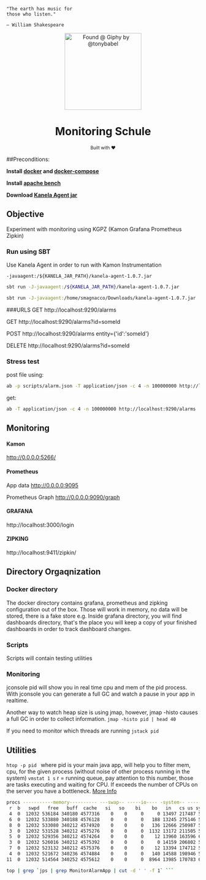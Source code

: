 ```
"The earth has music for
those who listen."

– William Shakespeare
```

<div align="center">
    <img src="https://media.giphy.com/media/l1Uq4o4v6K3HShcIBy/giphy.gif" alt="Found @ Giphy by @tonybabel" width="200">
    <br>
    <h1>Monitoring Schule</h1>
    <sub>Built with ❤︎ </sub>
</div>


##Preconditions: 

<b>Install [docker](https://docs.docker.com/engine/install/) and [docker-compose](https://docs.docker.com/compose/install/)</b>

<b>Install [apache bench](https://httpd.apache.org/docs/2.4/programs/ab.html)</b>

<b>Download [Kanela Agent jar](https://mvnrepository.com/artifact/io.kamon/kanela-agent)</b>


## Objective
Experiment with monitoring using KGPZ (Kamon Grafana Prometheus Zipkin) 

### Run using SBT
Use Kanela Agent in order to run with Kamon Instrumentation

```-javaagent:/${KANELA_JAR_PATH}/kanela-agent-1.0.7.jar```

```bash
sbt run -J-javaagent:/${KANELA_JAR_PATH}/kanela-agent-1.0.7.jar
```
```bash
sbt run -J-javaagent:/home/smagnacco/Downloads/kanela-agent-1.0.7.jar
```

###URLS
GET http://localhost:9290/alarms

GET http://localhost:9290/alarms?id=someId

POST http://localhost:9290/alarms entity={'id':'someId'}

DELETE http://localhost:9290/alarms?id=someId

### Stress test
post file using:
```bash
ab -p scripts/alarm.json -T application/json -c 4 -n 100000000 http://localhost:9290/alarms
```

get:
```bash
ab -T application/json -c 4 -n 100000000 http://localhost:9290/alarms
```

## Monitoring

#### Kamon
http://0.0.0.0:5266/

#### Prometheus
App data http://0.0.0.0:9095

Prometheus Graph http://0.0.0.0:9090/graph

#### GRAFANA
http://localhost:3000/login


#### ZIPKING     
http://localhost:9411/zipkin/


## Directory Orgaqnization
### Docker directory
The docker directory contains grafana, prometheus and zipking configuration out of the box. Those will work in memory, no data will be stored, there is a fake store e.g. Inside grafana directory, you will find dashboards directory, that's the place you will keep a copy of your finished dashboards in order to track dashboard changes. 

### Scripts
Scripts will contain testing utilities

### Monitoring
jconsole pid will show you in real time cpu and mem of the pid process. With jconsole you can generate a full GC and watch a pause in your app in realtime.

Another way to watch heap size is using jmap, however, jmap -histo causes a full GC in order to collect information.
```jmap -histo pid | head 40```

If you need to monitor which threads are running
```jstack pid```

## Utilities
```htop -p pid ``` where pid is your main java app, will help you to filter mem, cpu, for the given process (without noise of other process running in the system)
```vmstat 1 s``` r = running queue, pay attention to this number, those are tasks executing and waiting for CPU. If exceeds the number of CPUs on the server you have a bottleneck. [More Info](http://www.dba-oracle.com/t_tuning_vmstat.htm)
```bash
procs -----------memory---------- ---swap-- -----io---- -system-- ------cpu-----
 r  b   swpd   free   buff  cache   si   so    bi    bo   in   cs us sy id wa st
 4  0  12032 536184 340180 4577316    0    0     0     0 13497 217487 55 20 25  0  0
 6  0  12032 533880 340188 4576128    0    0     0   188 13245 275146 54 18 28  0  0
 8  0  12032 533080 340212 4574920    0    0     0   136 12666 250987 56 17 27  0  0
 3  0  12032 531528 340212 4575276    0    0     0  1132 13172 211505 57 18 24  0  0
 5  0  12032 529356 340212 4574264    0    0     0    12 13960 163596 62 18 20  0  0
 3  0  12032 526016 340212 4575392    0    0     0     0 14159 206802 55 20 25  0  0
 7  0  12032 523132 340212 4575376    0    0     0    12 13394 174712 59 20 21  0  0
 4  0  12032 521672 340236 4574884    0    0     0   140 14588 198946 56 20 24  0  0
11  0  12032 514564 340252 4575612    0    0     0  8964 13985 170783 60 18 22  0  0
```

```bash
top | grep `jps | grep MonitorAlarmApp | cut -d ' ' -f 1` ```